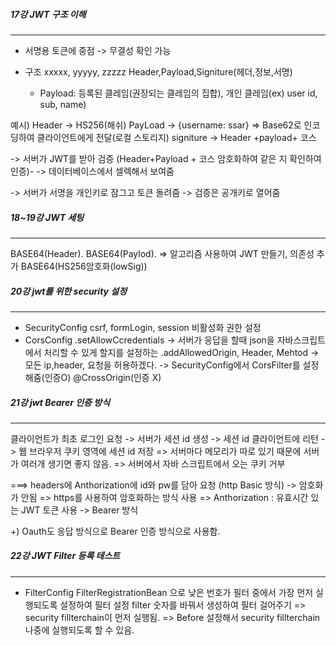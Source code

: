 ##### 17강 JWT 구조 이해
---
- 서명용 토큰에 중점 -> 무결성 확인 가능

- 구조
  xxxxx, yyyyy, zzzzz
  Header,Payload,Signiture(헤더,정보,서명)
  * Payload: 등록된 클레임(권장되는 클레임의 집합), 개인 클레임(ex) user id, sub, name)

예시)
Header -> HS256(해쉬)
PayLoad -> {username: ssar}        => Base62로 인코딩하여 클라이언트에게 전달(로컬 스토리지)
signiture -> Header +payload+ 코스

-> 서버가 JWT를 받아 검증 (Header+Payload + 코스 암호화하여 같은 지 확인하여 인증)-
-> 데이터베이스에서 셀렉해서 보여줌

-> 서버가 서명을 개인키로 잠그고 토큰 돌려줌 -> 검증은 공개키로 열어줌

##### 18~19강 JWT 세팅
---
BASE64(Header). 
BASE64(Paylod).                => 알고리즘 사용하여 JWT 만들기, 의존성 추가
BASE64(HS256암호화(lowSig))

##### 20강 jwt를 위한 security 설정
---
- SecurityConfig
  csrf, formLogin, session 비활성화
  권한 설정
- CorsConfig
  .setAllowCcredentials -> 서버가 응답을 할때 json을 자바스크립트에서 처리할 수 있게 할지를 설정하는 
  .addAllowedOrigin, Header, Mehtod -> 모든 ip,header, 요청을 허용하겠다.
  -> SecurityConfig에서 CorsFilter를 설정해줌(인증O)
    @CrossOrigin(인증 X)

##### 21강 jwt Bearer 인증 방식
---
클라이언트가 최초 로그인 요청 -> 서버가 세션 id 생성 -> 세션 id 클라이언트에 리턴 
-> 웹 브라우저 쿠키 영역에 세션 id 저장 
  => 서버마다 메모리가 따로 있기 때문에 서버가 여러개 생기면 좋지 않음.
  => 서버에서 자바 스크립트에서 오는 쿠키 거부

  ===> headers에 Anthorization에 id와 pw를 담아 요청 (http Basic 방식) 
       -> 암호화가 안됨
       => https를 사용하여 암호화하는 방식 사용
       => Anthorization : 유효시간 있는 JWT 토큰 사용 -> Bearer 방식

+) Oauth도 응답 방식으로 Bearer 인증 방식으로 사용함.

##### 22강 JWT  Filter 등록 테스트
---
- FilterConfig
  FilterRegistrationBean 으로 낮은 번호가 필터 중에서 가장 먼저 실행되도록 설정하여 필터 설정
  filter 숫자를 바꿔서 생성하여 필터 걸어주기
  => security fillterchain이 먼저 실행됨. => Before 설정해서 security fillterchain 나중에 실행되도록 할 수 있음.

